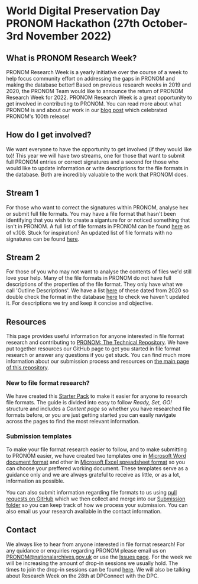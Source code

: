 # World Digital Preservation Day PRONOM Hackathon (27th October- 3rd November 2022)

## What is PRONOM Research Week?

PRONOM Research Week is a yearly initiative over the course of a week to help focus community effort on addressing the gaps in PRONOM and making the database better! Based on previous research weeks in 2019 and 2020, the PRONOM Team would like to announce the return of PRONOM Research Week for 2022. PRONOM Research Week is a great opportunity to get involved in contributing to PRONOM. You can read more about what PRONOM is and about our work in our [blog post](https://blog.nationalarchives.gov.uk/pronom-a-database-centenary/) which celebrated PRONOM's 100th release!

## How do I get involved?

We want everyone to have the opportunity to get involved (if they would like to)! This year we will have two streams, one for those that want to submit full PRONOM entries or correct signatures and a second for those who would like to update information or write descriptions for the file formats in the database. Both are incredibly valuable to the work that PRONOM does.

## Stream 1

For those who want to correct the signatures within PRONOM, analyse hex or submit full file formats. You may have a file format that hasn't been identifying that you wish to create a siganture for or noticed something that isn't in PRONOM. A full list of file formats in PRONOM can be found [here](https://github.com/digital-preservation/PRONOM_Research/blob/main/Resources/All_formats_lists/pronom_formats_v108.csv) as of v.108. Stuck for inspiration? An updated list of file formats with no signatures can be found [here](https://github.com/digital-preservation/PRONOM_Research/blob/main/Resources/formats_without_signatures/formats_without_signatures_october_2022.csv).

## Stream 2

For those of you who may not want to analyse the contents of files we'd still love your help. Many of the file formats in PRONOM do not have full descriptions of the properties of the file format. They only have what we call 'Outline Descriptions'. We have a list [here](https://github.com/digital-preservation/pronom-research-week/blob/master/formats_with_outline_descriptions_only.csv) of these dated from 2020 so double check the format in the database [here](https://www.nationalarchives.gov.uk/PRONOM/PUID/proPUIDSearch.aspx?status=new) to check we haven't updated it. For descriptions we try and keep it concise and objective.

## Resources

This page provides useful information for anyone interested in file format research and contributing to [PRONOM: The Technical Repository](https://www.nationalarchives.gov.uk/PRONOM/Default.aspx). We have put together resources our GitHub page to get you started in file format research or answer any questions if you get stuck. You can find much more information about our submission process and resources on [the main page of this repository](https://github.com/digital-preservation/PRONOM_Research).

### New to file format research?

We have created this [Starter Pack](https://github.com/digital-preservation/PRONOM_Research/blob/main/Resources/PRONOM%20Starter%20Guide%20(1).pdf) to make it easier for anyone to research file formats. The guide is divided into easy to follow _Ready, Set, GO!_ structure and includes a _Content page_ so whether you have researched file formats before, or you are just getting started you can easily navigate across the pages to find the most relevant information.

### Submission templates
To make your file format research easier to follow, and to make submitting to PRONOM easier, we have created two templates one in [Microsoft Word document format](https://github.com/digital-preservation/PRONOM_Research/blob/main/Resources/PRONOM%20Submission%20template.docx) and other in [Microsoft Excel spreadsheet format](https://github.com/digital-preservation/PRONOM_Research/blob/main/Resources/PRONOM%20Submission%20Temple_spreadsheet.xlsx) so you can choose your preffered working document. These templates serve as a guidance only and we are always grateful to receive as little, or as a lot, information as possible.

You can also submit information regarding file formats to us using [pull requests on GitHub](https://github.com/digital-preservation/PRONOM_Research/pulls) which we then collect and merge into our [Submission folder](https://github.com/digital-preservation/PRONOM_Research/tree/main/Submissions) so you can keep track of how we process your submission. You can also email us your research available in the contact information.

## Contact
We always like to hear from anyone interested in file format research! For any quidance or enquiries regarding PRONOM please email us on PRONOM@nationalarchives.gov.uk or use the [Issues page](https://github.com/digital-preservation/PRONOM_Research/issues). For the week we will be increasing the amount of drop-in sessions we usually hold. The times to join the drop-in sessions can be found [here](https://github.com/digital-preservation/PRONOM_Research/blob/main/Resources/drop-in.md).
We will also be talking about Research Week on the 28th at DPConnect with the DPC.
